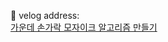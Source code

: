 🎈 velog address: \
[가운데 손가락 모자이크 알고리즘 만들기](https://velog.io/@dlth508/Toy-Project-%EA%B0%80%EC%9A%B4%EB%8D%B0-%EC%86%90%EA%B0%80%EB%9D%BD-%EB%AA%A8%EC%9E%90%EC%9D%B4%ED%81%AC-%EC%95%8C%EA%B3%A0%EB%A6%AC%EC%A6%98-%EB%A7%8C%EB%93%A4%EA%B8%B0)

